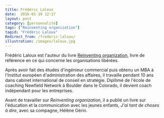 ```yaml
---
title: Frédéric Laloux
date:  2016-01-19 12:17
layout: post
category: [personnalité]
tags: ["Reinventing organization"]
tagid: "Frédéric Laloux"
Redirect_from: /frederic-laloux/
illustration: /images/laloux.jpg
---
```


Frédéric Laloux est l'auteur du livre [Reinventing organization](/reinventing-organization/), livre de référence en ce qui concerne les organisations libérées.

Après avoir fait des études d'ingénieur commercial puis obtenu un MBA à l'Institut européen d'administration des affaires, il travaille pendant 10 ans dans cabinet international de conseil en stratégie. Diplômé de l'école de coaching Newfield Network à Boulder dans le Colorado, il devient coach indépendant pour les entreprises.

Avant de travailler sur *Reinventing organization*, il a publié un livre sur l'éducation et la communication avec les jeunes enfants, *J'ai tant de choses à dire*, avec sa compagne, Hélène Gérin.
